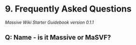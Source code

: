 # 9. Frequently Asked Questions
*Massive Wiki Starter Guidebook version 0.1.1*

## Q: Name - is it Massive or MaSVF?